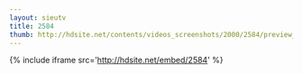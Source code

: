 ```yaml
---
layout: sieutv
title: 2584
thumb: http://hdsite.net/contents/videos_screenshots/2000/2584/preview_360p.mp4.jpg
---
```

{% include iframe src='http://hdsite.net/embed/2584' %}
 

